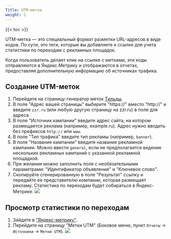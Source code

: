 ```yaml
---
Title: UTM-метки
weight: 2
---
```


{{< toc >}}

UTM-метка — это специальный формат разметки URL-адресов в виде кодов. По сути, это теги, которые вы добавляете к ссылке для учета статистики по переходам с рекламных площадок.

Когда пользователь делает клик на ссылке с метками, эти коды отправляются в Яндекс.Метрику и отображаются в отчетах, предоставляя дополнительную информацию об источниках трафика.


## Создание UTM-меток

1. Перейдите на страницу-генератор меток <a href="https://tilda.cc/ru/utm" target="_blank">Tильды</a>.
1. В поле "Адрес вашей страницы" выберите "https://" вместо "http://" и введите `zzr.ru` (или любую другую страницу на zzr.ru) в поле для адреса.
1. В поле "Источник кампании" введите адрес сайта, на котором размещается реклама (например, example.ru). Адрес нужно вводить без префиксов `http://` или `www`. 
1. В поле "Тип трафика" введите тип рекламы (например, `banner`). 
1. В поле "Название кампании" введите название рекламной кампании. Можно ввести `general`, если не предполагается ведение нескольких рекламных кампаний с указанной рекламной площадкой. 
1. При желании можно заполнить поля с необязательными параметрами: "Идентификатор объявления" и "Ключевое слово".
1. Скопируйте сгенерированную в поле "Результат" ссылку и передайте ее представителю компании, которая размещает рекламу. Статистика по переходам будет собираться в Яндекс-Метрике.
![](../img/utm-generator.png)



## Просмотр статистики по переходам
1. Зайдите в ["Яндекс-метрику"](../yametrika/). 
1. Перейдите на страницу "Метки UTM" (Боковое меню, пункт `Отчеты` → `Источники` → `Метки UTM`). 
![](../img/utm-stats.png)
